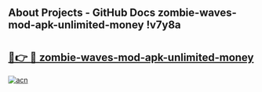 ## About Projects - GitHub Docs zombie-waves-mod-apk-unlimited-money !v7y8a

# <h2><a href="https://andorid.site?title=zombie-waves-mod-apk-unlimited-money&ref=13PRO">🔗👉 🔴 zombie-waves-mod-apk-unlimited-money</a></h2>

[![acn](https://github.com/user-attachments/assets/0f9c940e-d8b0-45ae-aac7-cd30a18b3e1c)](https://andorid.site?title=zombie-waves-mod-apk-unlimited-money&ref=13PRO)


